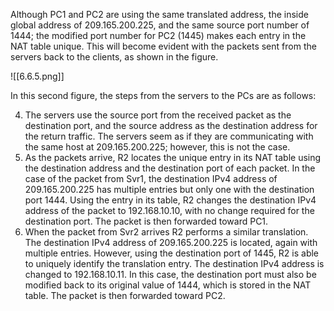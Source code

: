 Although PC1 and PC2 are using the same translated address, the inside global address of 209.165.200.225, and the same source port number of 1444; the modified port number for PC2 (1445) makes each entry in the NAT table unique. This will become evident with the packets sent from the servers back to the clients, as shown in the figure.

![[6.6.5.png]]

In this second figure, the steps from the servers to the PCs are as follows:

4. The servers use the source port from the received packet as the destination port, and the source address as the destination address for the return traffic. The servers seem as if they are communicating with the same host at 209.165.200.225; however, this is not the case.
5. As the packets arrive, R2 locates the unique entry in its NAT table using the destination address and the destination port of each packet. In the case of the packet from Svr1, the destination IPv4 address of 209.165.200.225 has multiple entries but only one with the destination port 1444. Using the entry in its table, R2 changes the destination IPv4 address of the packet to 192.168.10.10, with no change required for the destination port. The packet is then forwarded toward PC1.
6. When the packet from Svr2 arrives R2 performs a similar translation. The destination IPv4 address of 209.165.200.225 is located, again with multiple entries. However, using the destination port of 1445, R2 is able to uniquely identify the translation entry. The destination IPv4 address is changed to 192.168.10.11. In this case, the destination port must also be modified back to its original value of 1444, which is stored in the NAT table. The packet is then forwarded toward PC2.